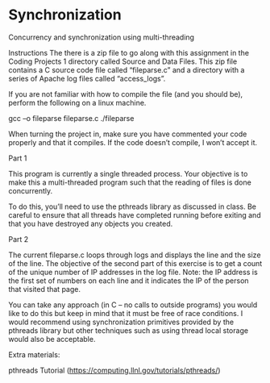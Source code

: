 # Synchronization
Concurrency and synchronization using multi-threading

Instructions
The there is a zip file to go along with this assignment in the Coding Projects 1 directory called Source and Data Files. This zip file contains a C source code file called “fileparse.c” and a directory with a series of Apache log files called “access_logs”.

If you are not familiar with how to compile the file (and you should be), perform the following on a linux machine.

gcc –o fileparse fileparse.c
./fileparse <directory>

When turning the project in, make sure you have commented your code properly and that it compiles. If the code doesn’t compile, I won’t accept it.

Part 1

This program is currently a single threaded process. Your objective is to make this a multi-threaded program such that the reading of files is done concurrently.

To do this, you’ll need to use the pthreads library as discussed in class. Be careful to ensure that all threads have completed running before exiting and that you have destroyed any objects you created.

Part 2

The current fileparse.c loops through logs and displays the line and the size of the line. The objective of the second part of this exercise is to get a count of the unique number of IP addresses in the log file. Note: the IP address is the first set of numbers on each line and it indicates the IP of the person that visited that page.

You can take any approach (in C – no calls to outside programs) you would like to do this but keep in mind that it must be free of race conditions. I would recommend using synchronization primitives provided by the pthreads library but other techniques such as using thread local storage would also be acceptable.


Extra materials:

pthreads Tutorial (https://computing.llnl.gov/tutorials/pthreads/)


